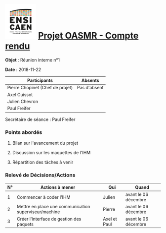 <h1><img src="../img/ensicaen.png" width="100"> <a href="https://github.com/CCC-development-team/OASMR" style="text-align: center"> Projet OASMR - Compte rendu</a> </h1> 

**Objet** : Réunion interne n°1

**Date** : 2018-11-22

| Participants                     | Absents      |
| -------------------------------- | ------------ |
| Pierre Chopinet (Chef de projet) | Pas d'absent |
| Axel Cuissot                     |              |
| Julien Chevron                   |              |
| Paul Freifer                     |              |

Secrétaire de séance : Paul Freifer



### Points abordés

1.  Bilan sur l'avancement du projet
    
2.  Discussion sur les maquettes de l'IHM

3.  Répartition des tâches à venir


### Relevé de Décisions/Actions

| N°   | Actions à mener                                        | Qui          | Quand                |
| ---- | -------------------------------------                  | ------------ | -----------          |
| 1    | Commencer à coder l'IHM                                | Julien       | avant le 06 décembre |
| 2    | Mettre en place une communication superviseur/machine  | Pierre       | avant le 06 décembre |
| 3    | Créer l'interface de gestion des paquets               | Axel et Paul | avant le 06 décembre |

